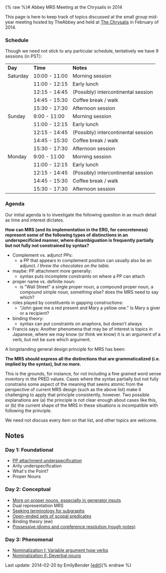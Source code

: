 {% raw %}# Abbey MRS Meeting at the Chrysalis in 2014

This page is here to keep track of topics discussed at the small group
mid-year meeting hosted by TheAbbey and held at [The
Chrysalis](http://www.thechrysalisinn.com) in February of 2014.

### Schedule

Though we need not stick to any particular schedule, tentatively we have
9 sessions (in PST):

|          |               |                                     |
|----------|---------------|-------------------------------------|
| **Day**  | **Time**      | **Notes**                           |
| Saturday | 10:00 - 11:00 | Morning session                     |
|          | 11:00 - 12:15 | Early lunch                         |
|          | 12:15 - 14:45 | (Possibly) intercontinental session |
|          | 14:45 - 15:30 | Coffee break / walk                 |
|          | 15:30 - 17:30 | Afternoon session                   |
| Sunday   | 9:00 - 11:00  | Morning session                     |
|          | 11:00 - 12:15 | Early lunch                         |
|          | 12:15 - 14:45 | (Possibly) intercontinental session |
|          | 14:45 - 15:30 | Coffee break / walk                 |
|          | 15:30 - 17:30 | Afternoon session                   |
| Monday   | 9:00 - 11:00  | Morning session                     |
|          | 11:00 - 12:15 | Early lunch                         |
|          | 12:15 - 14:45 | (Possibly) intercontinental session |
|          | 14:45 - 15:30 | Coffee break / walk                 |
|          | 15:30 - 17:30 | Afternoon session                   |

### Agenda

Our initial agenda is to investigate the following question in as much
detail as time and interest dictates.

**How can MRS (and its implementation in the ERG, for concreteness)
represent some of the following types of distinctions in an
underspecificied manner, where disambiguation is frequently partially
but not fully not constrained by syntax?**

- Complement vs. adjunct PPs:
  - a PP that appears in complement position can usually also be an
adjunct. *I threw the chocolates on the table.*
- maybe: PP attachment more generally:
  - syntax puts incomplete constraints on where a PP can attach
- proper name vs. definite noun:
  - is "Wall Street" a single proper noun, a compound proper noun, a
compound simple noun, something else? does the MRS need to say
which?
- roles played by constituents in gapping constructions:
  - "John gave me a red present and Mary a yellow one." Is Mary a
giver or a recipient?
- binding theory:
  - syntax can put constraints on anaphora, but doesn't always
- Francis says: Another phenomena that may be of interest is topics in
Japanese, where we may know (or think we know) it is an argument of
a verb, but not be sure which argument.

A longstanding general design principle for MRS has been:

**The MRS should express all the distinctions that are grammaticalized
(i.e. implied by the syntax), but no more.**

This is the grounds, for instance, for not including a fine grained word
sense inventory in the PRED values. Cases where the syntax partially but
not fully constrains some aspect of the meaning that seems atomic from
the perspective of current MRS design (such as the above list) make it
challenging to apply that principle consistently, however. Two possible
explanations are (a) the principle is not clear enough about cases like
this, or (b) the current shape of the MRS in these situations is
incompatible with following the principle.

We need not discuss every item on that list, and other topics are
welcome.

## Notes

### Day 1: Foundational

- [PP attachment
underspecification]()
- Arity underspecification
- What's the Point?
- Proper Nouns

### Day 2: Conceptual

- [More on proper nouns, especially in generator
inputs]()
- Dual representation MRS
- [Seeking terminology for
subgraphs]()
- [Open-ended sets of scopal
predicates]()
- Binding theory (ew)
- [Possessive idioms and coreference resolution (rough
notes)]()

### Day 3: Phenomenal

- [Nominalization I: Variable argument type
verbs]()
- [Nominalization II: Deverbal
nouns]()

Last update: 2014-02-20 by EmilyBender [[edit](https://github.com/delph-in/docs/wiki/TheAbbey_Chrysalis2014/_edit)]{% endraw %}